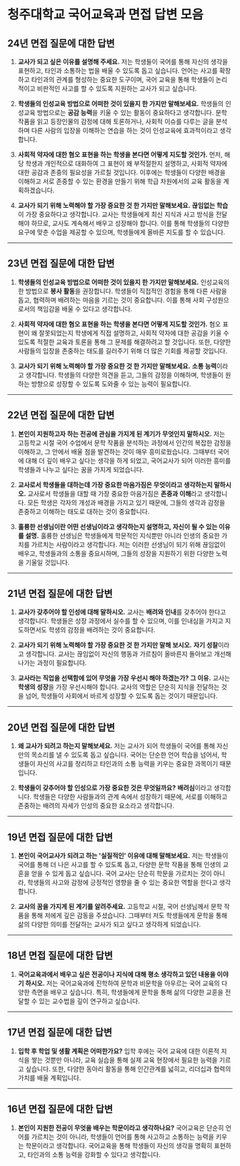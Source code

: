 
# 청주대학교 국어교육과 면접 답변 모음

## 24년 면접 질문에 대한 답변

1. **교사가 되고 싶은 이유를 설명해 주세요.**
   저는 학생들이 국어를 통해 자신의 생각을 표현하고, 타인과 소통하는 법을 배울 수 있도록 돕고 싶습니다. 언어는 사고를 확장하고 타인과의 관계를 형성하는 중요한 도구이며, 국어 교육을 통해 학생들이 논리적이고 비판적인 사고를 할 수 있도록 지원하는 교사가 되고 싶습니다.

2. **학생들의 인성교육 방법으로 어떠한 것이 있을지 한 가지만 말해보세요.**
   학생들의 인성교육 방법으로는 **공감 능력**을 키울 수 있는 활동이 중요하다고 생각합니다. 문학 작품을 읽고 등장인물의 감정에 대해 토론하거나, 사회적 이슈를 다루는 글을 분석하며 다른 사람의 입장을 이해하는 연습을 하는 것이 인성교육에 효과적이라고 생각합니다.

3. **사회적 약자에 대한 혐오 표현을 하는 학생을 본다면 어떻게 지도할 것인가.**
   먼저, 해당 학생과 개인적으로 대화하여 그 표현이 왜 부적절한지 설명하고, 사회적 약자에 대한 공감과 존중의 필요성을 가르칠 것입니다. 이후에는 학생들이 다양한 배경을 이해하고 서로 존중할 수 있는 환경을 만들기 위해 학급 차원에서의 교육 활동을 계획하겠습니다.

4. **교사가 되기 위해 노력해야 할 가장 중요한 것 한 가지만 말해보세요.**
   **끊임없는 학습**이 가장 중요하다고 생각합니다. 교사는 학생들에게 최신 지식과 사고 방식을 전달해야 하므로, 교사도 계속해서 배우고 성장해야 합니다. 이를 통해 학생들의 다양한 요구에 맞춘 수업을 제공할 수 있으며, 학생들에게 올바른 지도를 할 수 있습니다.

---

## 23년 면접 질문에 대한 답변

1. **학생들의 인성교육 방법으로 어떠한 것이 있을지 한 가지만 말해보세요.**
   인성교육의 한 방법으로 **봉사 활동**을 권장합니다. 학생들이 직접적인 경험을 통해 다른 사람을 돕고, 협력하며 배려하는 마음을 기르는 것이 중요합니다. 이를 통해 사회 구성원으로서의 책임감을 배울 수 있다고 생각합니다.

2. **사회적 약자에 대한 혐오 표현을 하는 학생을 본다면 어떻게 지도할 것인가.**
   혐오 표현이 왜 잘못되었는지 학생에게 직접 설명하고, 사회적 약자에 대한 공감을 키울 수 있도록 적절한 교육과 토론을 통해 그 문제를 해결하려고 할 것입니다. 또한, 다양한 사람들의 입장을 존중하는 태도를 길러주기 위해 더 많은 기회를 제공할 것입니다.

3. **교사가 되기 위해 노력해야 할 가장 중요한 것 한 가지만 말해보세요.**
   **소통 능력**이라고 생각합니다. 학생들의 다양한 의견을 듣고, 그들의 감정을 이해하며, 학생들이 원하는 방향으로 성장할 수 있도록 도와줄 수 있는 능력이 필요합니다.

---

## 22년 면접 질문에 대한 답변

1. **본인이 지원하고자 하는 전공에 관심을 가지게 된 계기가 무엇인지 말하시오.**
   저는 고등학교 시절 국어 수업에서 문학 작품을 분석하는 과정에서 인간의 복잡한 감정을 이해하고, 그 안에서 배울 점을 발견하는 것이 매우 흥미로웠습니다. 그때부터 국어에 대해 더 깊이 배우고 싶다는 생각을 하게 되었고, 국어교사가 되어 이러한 흥미를 학생들과 나누고 싶다는 꿈을 가지게 되었습니다.

2. **교사로서 학생들을 대하는데 가장 중요한 마음가짐은 무엇이라고 생각하는지 말하시오.**
   교사로서 학생들을 대할 때 가장 중요한 마음가짐은 **존중과 이해**라고 생각합니다. 모든 학생은 각자의 개성과 배경을 가지고 있기 때문에, 그들의 생각과 감정을 존중하고 이해하는 태도로 대하는 것이 중요합니다.

3. **훌륭한 선생님이란 어떤 선생님이라고 생각하는지 설명하고, 자신이 될 수 있는 이유를 설명.**
   훌륭한 선생님은 학생들에게 학문적인 지식뿐만 아니라 인생의 중요한 가치를 가르치는 사람이라고 생각합니다. 저는 이러한 선생님이 되기 위해 끊임없이 배우고, 학생들과의 소통을 중요시하며, 그들의 성장을 지원하기 위한 다양한 노력을 기울일 것입니다.

---

## 21년 면접 질문에 대한 답변

1. **교사가 갖추어야 할 인성에 대해 말하시오.**
   교사는 **배려와 인내**를 갖추어야 한다고 생각합니다. 학생들은 성장 과정에서 실수를 할 수 있으며, 이를 인내심을 가지고 지도하면서도 학생의 감정을 배려하는 것이 중요합니다.

2. **교사가 되기 위해 노력해야 할 가장 중요한 것 한 가지만 말해 보시오.**
   **자기 성찰**이라고 생각합니다. 교사는 끊임없이 자신의 행동과 가르침이 올바른지 돌아보고 개선해나가는 과정이 필요합니다.

3. **교사라는 직업을 선택함에 있어 무엇을 가장 우선시 해야 하겠는가? 그 이유.**
   교사는 **학생의 성장**을 가장 우선시해야 합니다. 교사의 역할은 단순히 지식을 전달하는 것을 넘어, 학생들이 사회에서 바르게 성장할 수 있도록 돕는 것이기 때문입니다.

---

## 20년 면접 질문에 대한 답변

1. **왜 교사가 되려고 하는지 말해보세요.**
   저는 교사가 되어 학생들이 국어를 통해 자신만의 목소리를 낼 수 있도록 돕고 싶습니다. 국어는 단순한 언어 학습을 넘어서, 학생들이 자신의 사고를 정리하고 타인과의 소통 능력을 키우는 중요한 과목이기 때문입니다.

2. **학생들이 갖추어야 할 인성으로 가장 중요한 것은 무엇일까요?**
   **배려심**이라고 생각합니다. 학생들은 다양한 사람들과의 관계 속에서 성장하기 때문에, 서로를 이해하고 존중하는 배려의 자세가 인성의 중요한 요소라고 생각합니다.

---

## 19년 면접 질문에 대한 답변

1. **본인이 국어교사가 되려고 하는 '실질적인' 이유에 대해 말해보세요.**
   저는 학생들이 국어를 통해 더 나은 사고를 할 수 있도록 돕고, 다양한 문학 작품을 통해 인생의 교훈을 얻을 수 있게 돕고 싶습니다. 국어 교사는 단순히 학문을 가르치는 것이 아니라, 학생들의 사고와 감정에 긍정적인 영향을 줄 수 있는 중요한 역할을 한다고 생각합니다.

2. **교사의 꿈을 가지게 된 계기를 알려주세요.**
   고등학교 시절, 국어 선생님께서 문학 작품을 통해 저에게 깊은 감동을 주셨습니다. 그때부터 저도 학생들에게 문학을 통해 삶의 다양한 의미를 전달하는 교사가 되고 싶다고 생각하게 되었습니다.

---

## 18년 면접 질문에 대한 답변

1. **국어교육과에서 배우고 싶은 전공이나 지식에 대해 평소 생각하고 있던 내용을 이야기 하시오.**
   저는 국어교육과에 진학하여 문학과 비문학을 아우르는 국어 교육의 다양한 측면을 배우고 싶습니다. 특히, 학생들에게 문학을 통해 삶의 다양한 교훈을 전달할 수 있는 교수법을 깊이 연구하고 싶습니다.

---

## 17년 면접 질문에 대한 답변

1. **입학 후 학업 및 생활 계획은 어떠한가요?**
   입학 후에는 국어 교육에 대한 이론적 지식을 쌓는 것뿐만 아니라, 교육 실습을 통해 실제 교육 현장에서 필요한 능력을 기르고 싶습니다. 또한, 다양한 동아리 활동을 통해 인간관계를 넓히고, 리더십과 협력의 가치를 배울 계획입니다.

---

## 16년 면접 질문에 대한 답변

1. **본인이 지원한 전공이 무엇을 배우는 학문이라고 생각하나요?**
   국어교육은 단순히 언어를 가르치는 것이 아니라, 학생들이 언어를 통해 사고하고 소통하는 능력을 키우는 학문이라고 생각합니다. 국어교육을 통해 학생들이 자신의 생각을 명확히 표현하고, 타인과의 소통 능력을 강화할 수 있다고 생각합니다.
